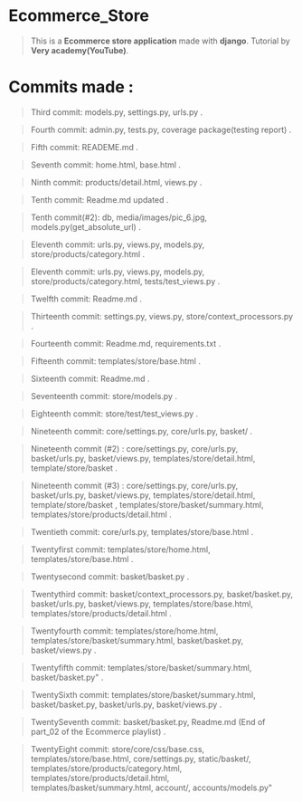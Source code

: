 # Ecommerce_Store

> This is a **Ecommerce store application** made with **django**.
> Tutorial by **Very academy(YouTube)**.

# Commits made :

> Third commit: models.py, settings.py, urls.py .

> Fourth commit: admin.py, tests.py, coverage package(testing report) .

> Fifth commit: READEME.md .

> Seventh commit: home.html, base.html .

> Ninth commit: products/detail.html, views.py .

> Tenth commit: Readme.md updated .

> Tenth commit(#2): db, media/images/pic_6.jpg, models.py(get_absolute_url) .

> Eleventh commit: urls.py, views.py, models.py, store/products/category.html .

> Eleventh commit: urls.py, views.py, models.py, store/products/category.html, tests/test_views.py .

> Twelfth commit: Readme.md .

> Thirteenth commit: settings.py, views.py, store/context_processors.py .

> Fourteenth commit: Readme.md, requirements.txt .

> Fifteenth commit: templates/store/base.html .

> Sixteenth commit: Readme.md .

> Seventeenth commit: store/models.py .

> Eighteenth commit: store/test/test_views.py .

> Nineteenth commit: core/settings.py, core/urls.py, basket/ .

> Nineteenth commit (#2) : core/settings.py, core/urls.py, basket/urls.py, basket/views.py, templates/store/detail.html, template/store/basket .

> Nineteenth commit (#3) : core/settings.py, core/urls.py, basket/urls.py, basket/views.py, templates/store/detail.html, template/store/basket , templates/store/basket/summary.html, templates/store/products/detail.html .

> Twentieth commit: core/urls.py, templates/store/base.html .

> Twentyfirst commit: templates/store/home.html, templates/store/base.html .

> Twentysecond commit: basket/basket.py .

> Twentythird commit: basket/context_processors.py, basket/basket.py, basket/urls.py, basket/views.py, templates/store/base.html, templates/store/products/detail.html .

> Twentyfourth commit: templates/store/home.html, templates/store/basket/summary.html, basket/basket.py, basket/views.py .

> Twentyfifth commit: templates/store/basket/summary.html, basket/basket.py" .

> TwentySixth commit: templates/store/basket/summary.html, basket/basket.py, basket/urls.py, basket/views.py  .

> TwentySeventh commit: basket/basket.py, Readme.md (End of part_02 of the Ecommerce playlist) . 

> TwentyEight commit: store/core/css/base.css, templates/store/base.html, core/settings.py, static/basket/, templates/store/products/category.html, templates/store/products/detail.html, templates/basket/summary.html, account/, accounts/models.py"


